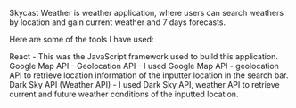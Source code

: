 Skycast Weather is weather application, where users can search weathers by location and gain current weather and 7 days forecasts.

Here are some of the tools I have used:

React - This was the JavaScript framework used to build this application.
Google Map API - Geolocation API - I used Google Map API - geolocation API to retrieve location information of the inputter location in the search bar.
Dark Sky API (Weather API) - I used Dark Sky API, weather API to retrieve current and future weather conditions of the inputted location.